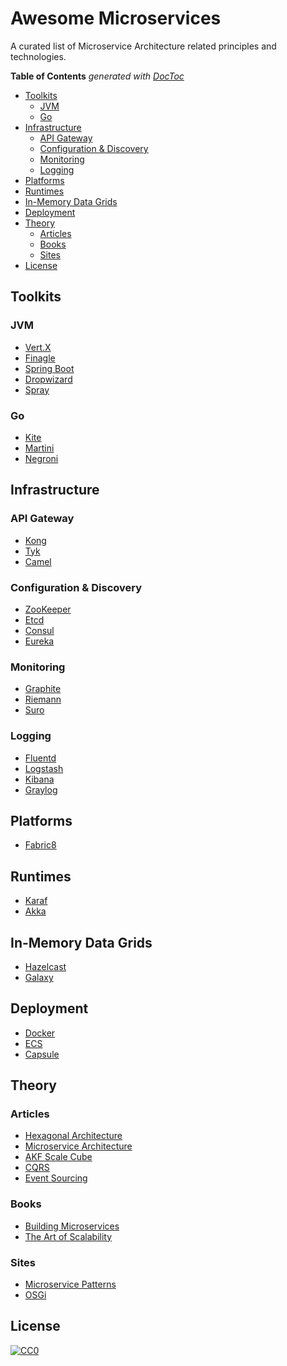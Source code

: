 # Awesome Microservices

A curated list of Microservice Architecture related principles and technologies.

<!-- START doctoc generated TOC please keep comment here to allow auto update -->
<!-- DON'T EDIT THIS SECTION, INSTEAD RE-RUN doctoc TO UPDATE -->
**Table of Contents**  *generated with [DocToc](https://github.com/thlorenz/doctoc)*

- [Toolkits](#toolkits)
  - [JVM](#jvm)
  - [Go](#go)
- [Infrastructure](#infrastructure)
  - [API Gateway](#api-gateway)
  - [Configuration & Discovery](#configuration-&-discovery)
  - [Monitoring](#monitoring)
  - [Logging](#logging)
- [Platforms](#platforms)
- [Runtimes](#runtimes)
- [In-Memory Data Grids](#in-memory-data-grids)
- [Deployment](#deployment)
- [Theory](#theory)
  - [Articles](#articles)
  - [Books](#books)
  - [Sites](#sites)
- [License](#license)

<!-- END doctoc generated TOC please keep comment here to allow auto update -->

## Toolkits

### JVM

- [Vert.X](http://vertx.io/)
- [Finagle](http://twitter.github.io/finagle)
- [Spring Boot](http://projects.spring.io/spring-boot/)
- [Dropwizard](https://dropwizard.github.io/)
- [Spray](http://spray.io/)

### Go

- [Kite](https://github.com/koding/kite)
- [Martini](http://martini.codegangsta.io/)
- [Negroni](https://github.com/codegangsta/negroni)

## Infrastructure

### API Gateway

- [Kong](http://getkong.org/)
- [Tyk](https://tyk.io/)
- [Camel](http://camel.apache.org/)

### Configuration & Discovery

- [ZooKeeper](https://zookeeper.apache.org/)
- [Etcd](https://github.com/coreos/etcd)
- [Consul](https://consul.io/)
- [Eureka](https://github.com/Netflix/eureka/wiki/Eureka-at-a-glance)

### Monitoring

- [Graphite](http://graphite.wikidot.com/)
- [Riemann](http://riemann.io/)
- [Suro](https://github.com/Netflix/suro/wiki)

### Logging

- [Fluentd](http://www.fluentd.org/)
- [Logstash](http://logstash.net/)
- [Kibana](https://www.elastic.co/products/kibana)
- [Graylog](https://www.graylog.org/)

## Platforms

- [Fabric8](http://fabric8.io/)

## Runtimes

- [Karaf](http://karaf.apache.org/)
- [Akka](http://akka.io/)

## In-Memory Data Grids

- [Hazelcast](http://hazelcast.org/)
- [Galaxy](http://www.paralleluniverse.co/galaxy/)

## Deployment

- [Docker](https://www.docker.com/)
- [ECS](http://aws.amazon.com/ecs/)
- [Capsule](https://github.com/puniverse/capsule)

## Theory

### Articles

- [Hexagonal Architecture](http://alistair.cockburn.us/Hexagonal+architecture)
- [Microservice Architecture](http://martinfowler.com/articles/microservices.html)
- [AKF Scale Cube](http://akfpartners.com/techblog/2008/05/08/splitting-applications-or-services-for-scale/)
- [CQRS](http://martinfowler.com/bliki/CQRS.html)
- [Event Sourcing](http://martinfowler.com/eaaDev/EventSourcing.html)

### Books

- [Building Microservices](http://nginx.com/wp-content/uploads/2015/01/Building_Microservices_Nginx.pdf)
- [The Art of Scalability](http://theartofscalability.com/)

### Sites

- [Microservice Patterns](http://microservices.io/)
- [OSGi](http://www.osgi.org/)

## License

[![CC0](http://i.creativecommons.org/p/zero/1.0/88x31.png)](http://creativecommons.org/publicdomain/zero/1.0/)

